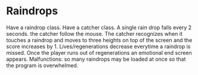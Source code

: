 Raindrops
=========


Have a raindrop class.
Have a catcher class.
A single rain drop falls every 2 seconds.
the catcher follow the mouse.
The catcher recognizes when it touches a raindrop and moves to three heights on top of the screen and the score increases by 1.
Lives/regenerations decrease everytime a raindrop is missed.
Once the player runs out of regenerations an emotional end screen appears.
Malfunctions:
so many raindrops may be loaded at once so that the program is overwhelmed.  


